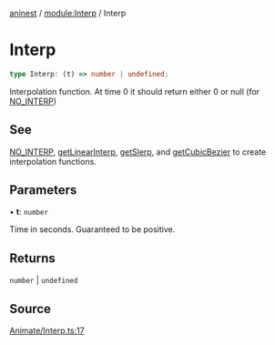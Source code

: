 [aninest](../../index.md) / [module:Interp](../index.md) / Interp

# Interp

```ts
type Interp: (t) => number | undefined;
```

Interpolation function.
At time 0 it should return either 0 or null (for [NO_INTERP](../functions/NO_INTERP.md))

## See

[NO_INTERP](../functions/NO_INTERP.md), [getLinearInterp](../functions/getLinearInterp.md), [getSlerp](../functions/getSlerp.md), and [getCubicBezier](../functions/getCubicBezier.md)
to create interpolation functions.

## Parameters

• **t**: `number`

Time in seconds. Guaranteed to be positive.

## Returns

`number` \| `undefined`

## Source

[Animate/Interp.ts:17](https://github.com/zphrs/aninest/blob/f1bf3a3/src/Animate/Interp.ts#L17)
